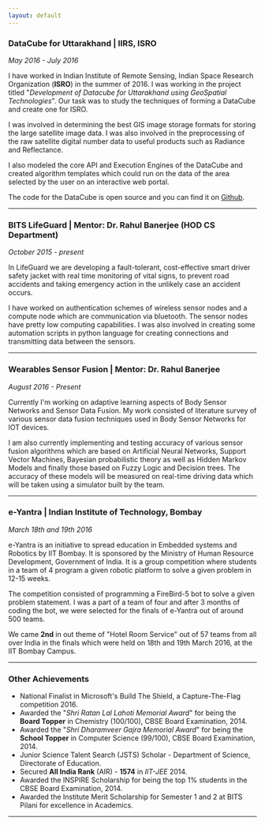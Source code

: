 ```yaml
---
layout: default
---
```


### **DataCube for Uttarakhand | IIRS, ISRO**

*May 2016 - July 2016*

I have worked in Indian Institute of Remote Sensing, Indian Space Research 
Organization (**ISRO**) in the summer of 2016. I was working in the project 
titled "*Development of Datacube for Uttarakhand using GeoSpatial Technologies*".
Our task was to study the techniques of forming a DataCube and create one for ISRO.

I was involved in determining the best GIS image storage formats for storing the 
large satellite image data. I was also involved in the preprocessing of the raw 
satellite digital number data to useful products such as Radiance and Reflectance. 

I also modeled the core API and Execution Engines of the DataCube and created 
algorithm templates which could run on the data of the area selected by the 
user on an interactive web portal. 

The code for the DataCube is open source and you can find it on [Github](http://github.com/sharat910/datacube-iirs).

---

### **BITS LifeGuard | Mentor: Dr. Rahul Banerjee (HOD CS Department)**

*October 2015 - present*

In LifeGuard we are developing a fault-tolerant, cost-effective smart driver 
safety jacket with real time monitoring of vital signs, to prevent road 
accidents and taking emergency action in the unlikely case an accident occurs.

I have worked on authentication schemes of wireless sensor nodes and a compute
node which are communication via bluetooth. The sensor nodes have pretty low 
computing capabilities. I was also involved in creating some automation 
scripts in python language for creating connections and transmitting data between
the sensors.

---

### **Wearables Sensor Fusion | Mentor: Dr. Rahul Banerjee**

*August 2016 - Present*

Currently I'm working on adaptive learning aspects of Body Sensor Networks 
and Sensor Data Fusion. My work consisted of literature survey of various sensor
data fusion techniques used in Body Sensor Networks for IOT devices.

I am also currently implementing and testing accuracy of various sensor fusion 
algorithms which are based on Artificial Neural Networks, Support Vector Machines,
Bayesian probabilistic theory as well as Hidden Markov Models and finally those 
based on Fuzzy Logic and Decision trees. The accuracy of these models will be 
measured on real-time driving data which will be taken using a simulator built by the team.

---

### **e-Yantra | Indian Institute of Technology, Bombay**

*March 18th and 19th 2016*

e-Yantra is an initiative to spread education in Embedded systems and Robotics
by IIT Bombay. It is sponsored by the Ministry of Human Resource Development, 
Government of India. It is a group competition where students in a team of 4 
program a given robotic platform to solve a given problem in 12-15 weeks.

The competition consisted of programming a FireBird-5 bot to solve a given problem
statement. I was a part of a team of four and after 3 months of coding the bot, 
we were selected for the finals of e-Yantra out of around 500 teams. 

We came **2nd** in out theme of "Hotel Room Service" out of 57 teams from all 
over India in the finals which were held on 18th and 19th March 2016, at the 
IIT Bombay Campus.


---

### Other Achievements

* National Finalist in Microsoft's Build The Shield, a Capture-The-Flag competition 2016.
* Awarded the "*Shri Ratan Lal Lahoti Memorial Award*" for being the **Board Topper** in Chemistry (100/100), CBSE Board Examination, 2014.
* Awarded the "*Shri Dharamveer Gajra Memorial Award*" for being the **School Topper** in Computer Science (99/100), CBSE Board Examination, 2014.
* Junior Science Talent Search (JSTS) Scholar - Department of Science, Directorate of Education.
* Secured **All India Rank** (AIR) - **1574** in *IIT-JEE* 2014.
* Awarded the INSPIRE Scholarship for being the top 1% students in the CBSE Board Examination, 2014.
* Awarded the Institute Merit Scholarship for Semester 1 and 2 at BITS Pilani for excellence in Academics.

---
